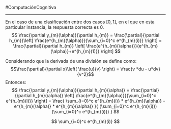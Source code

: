 #ComputaciónCognitiva 

---


En el caso de una clasificación entre dos casos $[0, 1]$, en el que en esta particular instancia, la respuesta correcta es 0. 
$$
\frac{\partial y_{m}(\alpha)}{\partial h_{m}} =
\frac{\partial}{\partial h_{m}}\left[ \frac{e^{h_{m}(\alpha)}}{\sum_{i=0}^c e^{h_{m}(i)}} \right] = \frac{\partial}{\partial h_{m}} \left[ \frac{e^{h_{m}(\alpha)}}{e^{h_{m}(\alpha)}+e^{h_{m}(1)}} \right]
$$

Considerando que la derivada de una división se define como:
$$\frac{\partial}{\partial x}\left( \frac{u}{v} \right) = \frac{v *du - u*dv}{v^2}$$
Entonces:
$$
\frac{\partial y_{m}(\alpha)}{\partial h_{m}(\alpha)} =
\frac{\partial}{\partial h_{m}(\alpha)} \left[ \frac{e^{h_{m}(\alpha)}}{\sum_{i=0}^c e^{h_{m}(i)}} \right] =
\frac{ \sum_{i=0}^c e^{h_{m}(i)} * e^{h_{m}(\alpha)} - e^{h_{m}(\alpha)} * e^{h_{m}(\alpha)} }{ (\sum_{i=0}^c e^{h_{m}(i)})(\sum_{i=0}^c e^{h_{m}(i)}) }
$$




$$
\sum_{i=0}^c e^{h_{m}(i)}
$$